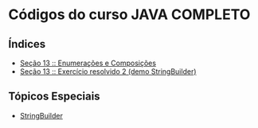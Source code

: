 # Códigos do curso JAVA COMPLETO

## Índices
- [Seção 13 :: Enumerações e Composições](./secao_12_composicao_ex_1)
- [Seção 13 :: Exercício resolvido 2 (demo StringBuilder)](./secao_13_composicao_ex2_StringBuilder)

## Tópicos Especiais
- [StringBuilder](./string_builder)